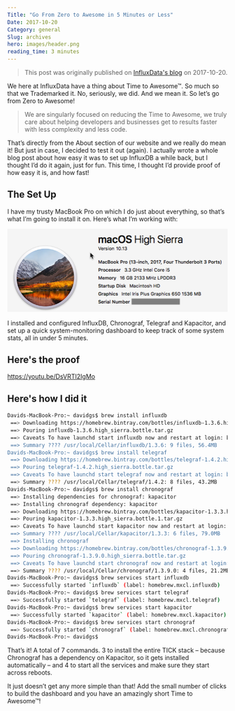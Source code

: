 ```yaml
---
Title: "Go From Zero to Awesome in 5 Minutes or Less"
Date: 2017-10-20
Category: general
Slug: archives
hero: images/header.png
reading_time: 3 minutes
---
```


> This post was originally published on [InfluxData's blog](https://www.influxdata.com/blog/zero-awesome-in-5-minutes/) on 2017-10-20.

We here at InfluxData have a thing about Time to Awesome™. So much so that we Trademarked it. No, seriously, we did. And we mean it. So let’s go from Zero to Awesome!

> We are singularly focused on reducing the Time to Awesome, we truly care about helping developers and businesses get to results faster with less complexity and less code.

That’s directly from the About section of our website and we really do mean it! But just in case, I decided to test it out (again). I actually wrote a whole blog post about how easy it was to set up InfluxDB a while back, but I thought I’d do it again, just for fun. This time, I thought I’d provide proof of how easy it is, and how fast!

## The Set Up

I have my trusty MacBook Pro on which I do just about everything, so that’s what I’m going to install it on. Here’s what I’m working with:

![screenshot](images/MarsEditScreenSnapz001.png)

I installed and configured InfluxDB, Chronograf, Telegraf and Kapacitor, and set up a quick system-monitoring dashboard to keep track of some system stats, all in under 5 minutes.

## Here's the proof

https://youtu.be/DsVRTI2IgMo

## Here's how I did it

```bash
Davids-MacBook-Pro:~ davidgs$ brew install influxdb
 ==> Downloading https://homebrew.bintray.com/bottles/influxdb-1.3.6.high_sierra.bottle.tar.gz Already downloaded: /Users/davidgs/Library/Caches/Homebrew/influxdb-1.3.6.high_sierra.bottle.tar.gz
 ==> Pouring influxdb-1.3.6.high_sierra.bottle.tar.gz
 ==> Caveats To have launchd start influxdb now and restart at login: brew services start influxdb Or, if you don't want/need a background service you can just run: influxd -config /usr/local/etc/influxdb.conf
 ==> Summary ???? /usr/local/Cellar/influxdb/1.3.6: 9 files, 56.4MB
Davids-MacBook-Pro:~ davidgs$ brew install telegraf
 ==> Downloading https://homebrew.bintray.com/bottles/telegraf-1.4.2.high_sierra.bottle.tar.gz Already downloaded: /Users/davidgs/Library/Caches/Homebrew/telegraf-1.4.2.high_sierra.bottle.tar.gz
 ==> Pouring telegraf-1.4.2.high_sierra.bottle.tar.gz
 ==> Caveats To have launchd start telegraf now and restart at login: brew services start telegraf Or, if you don't want/need a background service you can just run: telegraf -config /usr/local/etc/telegraf.conf
 ==> Summary ???? /usr/local/Cellar/telegraf/1.4.2: 8 files, 43.2MB
Davids-MacBook-Pro:~ davidgs$ brew install chronograf
 ==> Installing dependencies for chronograf: kapacitor
 ==> Installing chronograf dependency: kapacitor
 ==> Downloading https://homebrew.bintray.com/bottles/kapacitor-1.3.3.high_sierra.bottle.1.tar.gz Already downloaded: /Users/davidgs/Library/Caches/Homebrew/kapacitor-1.3.3.high_sierra.bottle.1.tar.gz
 ==> Pouring kapacitor-1.3.3.high_sierra.bottle.1.tar.gz
 ==> Caveats To have launchd start kapacitor now and restart at login: brew services start kapacitor Or, if you don't want/need a background service you can just run: kapacitord -config /usr/local/etc/kapacitor.conf
 ==> Summary ???? /usr/local/Cellar/kapacitor/1.3.3: 6 files, 79.0MB
 ==> Installing chronograf
 ==> Downloading https://homebrew.bintray.com/bottles/chronograf-1.3.9.0.high_sierra.bottle.tar.gz Already downloaded: /Users/davidgs/Library/Caches/Homebrew/chronograf-1.3.9.0.high_sierra.bottle.tar.gz
 ==> Pouring chronograf-1.3.9.0.high_sierra.bottle.tar.gz
 ==> Caveats To have launchd start chronograf now and restart at login: brew services start chronograf Or, if you don't want/need a background service you can just run: chronograf
 ==> Summary ???? /usr/local/Cellar/chronograf/1.3.9.0: 4 files, 21.2MB
Davids-MacBook-Pro:~ davidgs$ brew services start influxdb
 ==> Successfully started `influxdb` (label: homebrew.mxcl.influxdb)
Davids-MacBook-Pro:~ davidgs$ brew services start telegraf
 ==> Successfully started `telegraf` (label: homebrew.mxcl.telegraf)
Davids-MacBook-Pro:~ davidgs$ brew services start kapacitor
 ==> Successfully started `kapacitor` (label: homebrew.mxcl.kapacitor)
Davids-MacBook-Pro:~ davidgs$ brew services start chronograf
 ==> Successfully started `chronograf` (label: homebrew.mxcl.chronograf)
Davids-MacBook-Pro:~ davidgs$
```

That’s it! A total of 7 commands. 3 to install the entire TICK stack – because Chronograf has a dependency on Kapacitor, so it gets installed automatically – and 4 to start all the services and make sure they start across reboots.

It just doesn’t get any more simple than that! Add the small number of clicks to build the dashboard and you have an amazingly short Time to Awesome™!